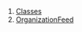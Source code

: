 1.  [Classes](views_after_auth_screens_feed_organization_feed/#classes)
2.  [OrganizationFeed](views_after_auth_screens_feed_organization_feed/OrganizationFeed-class.html)
